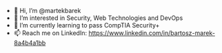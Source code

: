 - 👋 Hi, I’m @martekbarek
- 👀 I’m interested in Security, Web Technologies and DevOps
- 🌱 I’m currently learning to pass CompTIA Security+
- 📫 Reach me on LinkedIn: https://www.linkedin.com/in/bartosz-marek-8a4b4a1bb

<!---
martekbarek/martekbarek is a ✨ special ✨ repository because its `README.md` (this file) appears on your GitHub profile.
You can click the Preview link to take a look at your changes.
--->
